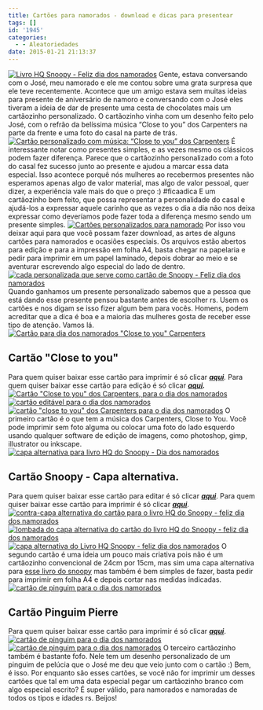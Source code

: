 ```yaml
---
title: Cartões para namorados - download e dicas para presentear
tags: []
id: '1945'
categories:
  - - Aleatoriedades
date: 2015-01-21 21:13:37
---
```


[![Livro HQ Snoopy - Feliz dia dos namorados](/wp-content/uploads/2015/01/DSCN0141.jpg)](/wp-content/uploads/2015/01/DSCN0141.jpg) Gente, estava conversando com o José, meu namorado e ele me contou sobre uma grata surpresa que ele teve recentemente. Acontece que um amigo estava sem muitas ideias para presente de aniversário de namoro e conversando com o José eles tiveram a ideia de dar de presente uma cesta de chocolates mais um cartãozinho personalizado. O cartãozinho vinha com um desenho feito pelo José, com o refrão da belíssima música “Close to you” dos Carpenters na parte da frente e uma foto do casal na parte de trás. [![Cartão personalizado com música: “Close to you” dos Carpenters](/wp-content/uploads/2015/01/DSCN0127.jpg)](/wp-content/uploads/2015/01/DSCN0127.jpg) É interessante notar como presentes simples, e as vezes mesmo os clássicos podem fazer diferença. Parece que o cartãozinho personalizado com a foto do casal fez sucesso junto ao presente e ajudou a marcar essa data especial. Isso acontece porquê nós mulheres ao recebermos presentes não esperamos apenas algo de valor material, mas algo de valor pessoal, quer dizer, a experiência vale mais do que o preço :) #ficaadica E um cartãozinho bem feito, que possa representar a personalidade do casal e ajudá-los a expressar aquele carinho que as vezes o dia a dia não nos deixa expressar como deveríamos pode fazer toda a diferença mesmo sendo um presente simples. [![Cartões personalizados para namorado](/wp-content/uploads/2015/01/DSCN0121.jpg)](/wp-content/uploads/2015/01/DSCN0121.jpg) Por isso vou deixar aqui para que você possam fazer download, as artes de alguns cartões para namorados e ocasiões especiais. Os arquivos estão abertos para edição e para a impressão em folha A4, basta chegar na papelaria e pedir para imprimir em um papel laminado, depois dobrar ao meio e se aventurar escrevendo algo especial do lado de dentro. [![cada personalizada que serve como cartão de Snoopy - Feliz dia dos namorados](/wp-content/uploads/2015/01/DSCN0138.jpg)](/wp-content/uploads/2015/01/DSCN0138.jpg) Quando ganhamos um presente personalizado sabemos que a pessoa que está dando esse presente pensou bastante antes de escolher rs. Usem os cartões e nos digam se isso fizer algum bem para vocês. Homens, podem acreditar que a dica é boa e a maioria das mulheres gosta de receber esse tipo de atenção. Vamos lá. [![Cartão para dia dos namorados "Close to you" Carpenters ](/wp-content/uploads/2015/01/DSCN0123.jpg)](/wp-content/uploads/2015/01/DSCN0123.jpg)

## **Cartão "Close to you"**

Para quem quiser baixar esse cartão para imprimir é só clicar _[**aqui**](/wp-content/uploads/2015/01/cartao-close-to-you.png%20 "aqui")._ Para quem quiser baixar esse cartão para edição é só clicar **_[aqui](/wp-content/uploads/2015/01/cartao-close-to-you.svg_.zip%20 "aqui")._** [![Cartão "Close to you" dos Carpenters, para o dia dos namorados](/wp-content/uploads/2015/01/DSCN0124.jpg)](/wp-content/uploads/2015/01/DSCN0124.jpg) [![cartão editável para o dia dos namorados ](/wp-content/uploads/2015/01/DSCN0125.jpg)](/wp-content/uploads/2015/01/DSCN0125.jpg) [![cartão "close to you" dos Carpenters para o dia dos namorados ](/wp-content/uploads/2015/01/DSCN0130.jpg)](/wp-content/uploads/2015/01/DSCN0130.jpg) O primeiro cartão é o que tem a música dos Carpenters, Close to You. Você pode imprimir sem foto alguma ou colocar uma foto do lado esquerdo usando qualquer software de edição de imagens, como photoshop, gimp, illustrator ou inkscape. [![capa alternativa para livro HQ do Snoopy - Dia dos namorados](/wp-content/uploads/2015/01/DSCN0131.jpg)](/wp-content/uploads/2015/01/DSCN0131.jpg)

## **Cartão Snoopy - Capa alternativa.**

Para quem quiser baixar esse cartão para editar é só clicar [_**aqui**_](/wp-content/uploads/2015/01/cartao-snoopy.svg_.zip%20 "aqui"). Para quem quiser baixar esse cartão para imprimir é só clicar [_**aqui**_](/wp-content/uploads/2015/01/cartao-snoopy.png%20 "aqui"). [![contra-capa alternativa do cartão para o livro HQ do Snoopy - feliz dia dos namorados](/wp-content/uploads/2015/01/DSCN0132.jpg)](/wp-content/uploads/2015/01/DSCN0132.jpg) [![lombada do capa alternativa do cartão do livro HQ do Snoopy - feliz dia dos namorados](/wp-content/uploads/2015/01/DSCN0137.jpg)](/wp-content/uploads/2015/01/DSCN0137.jpg) [![capa alternativa do Livro HQ Snoopy - feliz dia dos namorados](/wp-content/uploads/2015/01/DSCN0139.jpg)](/wp-content/uploads/2015/01/DSCN0139.jpg) O segundo cartão é uma ideia um pouco mais criativa pois não é um cartãozinho convencional de 24cm por 15cm, mas sim uma capa alternativa para [esse livro do snoopy](http://www.submarino.com.br/produto/5941909/livro-snoopy-feliz-dia-dos-namorados-) mas também é bem simples de fazer, basta pedir para imprimir em folha A4 e depois cortar nas medidas indicadas. [![cartão de pinguim para o dia dos namorados](/wp-content/uploads/2015/01/DSCN0119.jpg)](/wp-content/uploads/2015/01/DSCN0119.jpg)

## **Cartão Pinguim Pierre**

Para quem quiser baixar esse cartão para imprimir é só clicar [**_aqui_**](/wp-content/uploads/2014/12/cartao-pierre-pinguim-para-imprimir-a4.png "aqui"). [![cartão de pinguim para o dia dos namorados ](/wp-content/uploads/2015/01/DSCN0122.jpg)](/wp-content/uploads/2015/01/DSCN0122.jpg) [![cartão de pinguim para o dia dos namorados](/wp-content/uploads/2015/01/DSCN0120.jpg)](/wp-content/uploads/2015/01/DSCN0120.jpg) O terceiro cartãozinho também é bastante fofo. Nele tem um desenho personalizado de um pinguim de pelúcia que o José me deu que veio junto com o cartão :) Bem, é isso. Por enquanto são esses cartões, se você não for imprimir um desses cartões que tal em uma data especial pegar um cartãozinho branco com algo especial escrito? É super válido, para namorados e namoradas de todos os tipos e idades rs. Beijos!
